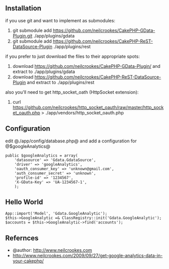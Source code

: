 

Installation
-----------------------------------------------------------

if you use git and want to implement as submodules: 

1. git submodule add https://github.com/neilcrookes/CakePHP-GData-Plugin.git ./app/plugins/gdata
2. git submodule add https://github.com/neilcrookes/CakePHP-ReST-DataSource-Plugin  ./app/plugins/rest

if you prefer to just download the files to their appropriate spots:

1. download https://github.com/neilcrookes/CakePHP-GData-Plugin/ and extract to ./app/plugins/gdata
2. download https://github.com/neilcrookes/CakePHP-ReST-DataSource-Plugin and extract to ./app/plugins/rest

also you'll need to get http_socket_oath (HttpSocket extension):

1. curl https://github.com/neilcrookes/http_socket_oauth/raw/master/http_socket_oauth.php > ./app/vendors/http_socket_oauth.php

Configuration
-----------------------------------------------------------

edit @./app/config/database.php@ and add a configuration for @$googleAnalytics@

	public $googleAnalytics = array(
		'datasource' => 'Gdata.GdataSource',
		'driver' => 'googleAnalytics',
		'oauth_consumer_key' => 'unknown@gmail.com',
		'auth_consumer_secret' => 'unknown',
		'profile-id' => '1234567',
		'X-GData-Key' => 'UA-1234567-1',
		);


Hello World
-----------------------------------------------------------

	App::import('Model', 'Gdata.GoogleAnalytic');
	$this->GoogleAnalytic =& ClassRegistry::init('Gdata.GoogleAnalytic');
	$accounts = $this->GoogleAnalytic->find('accounts');



Refernces
-----------------------------------------------------------

* @author: http://www.neilcrookes.com
* http://www.neilcrookes.com/2009/09/27/get-google-analytics-data-in-your-cakephp/
